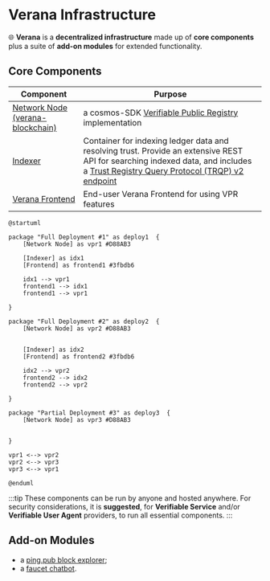 # Verana Infrastructure

🌐 **Verana** is a **decentralized infrastructure** made up of **core components** plus a suite of **add-on modules** for extended functionality.

## Core Components

| **Component**   | **Purpose**                                                  |
|-----------------------|------------------------------------------------------------------|
| [Network Node (verana-blockchain)](https://github.com/verana-labs/verana-blockchain)    | a cosmos-SDK [Verifiable Public Registry](https://verana-labs.github.io/verifiable-trust-vpr-spec/) implementation       |
| [Indexer](#)  | Container for indexing ledger data and resolving trust. Provide an extensive REST API for searching indexed data, and includes a [Trust Registry Query Protocol (TRQP) v2 endpoint](https://trustoverip.github.io/tswg-trust-registry-protocol/)|
| [Verana Frontend](https://github.com/verana-labs/verana-frontend)  | End-user Verana Frontend for using VPR features|

```plantuml
@startuml

package "Full Deployment #1" as deploy1  {
    [Network Node] as vpr1 #D88AB3

    [Indexer] as idx1
    [Frontend] as frontend1 #3fbdb6

    idx1 --> vpr1
    frontend1 --> idx1
    frontend1 --> vpr1

}

package "Full Deployment #2" as deploy2  {
    [Network Node] as vpr2 #D88AB3

    
    [Indexer] as idx2 
    [Frontend] as frontend2 #3fbdb6

    idx2 --> vpr2
    frontend2 --> idx2
    frontend2 --> vpr2

}

package "Partial Deployment #3" as deploy3  {
    [Network Node] as vpr3 #D88AB3


}

vpr1 <--> vpr2
vpr2 <--> vpr3
vpr3 <--> vpr1

@enduml

```

:::tip
These components can be run by anyone and hosted anywhere. For security considerations, it is **suggested**, for **Verifiable Service** and/or **Verifiable User Agent** providers, to run all essential components.
:::

## Add-on Modules

- a [ping.pub block explorer](https://github.com/verana-labs/pingpub-explorer);
- a [faucet chatbot](https://github.com/verana-labs/verana-faucet-hologram-chatbot).
